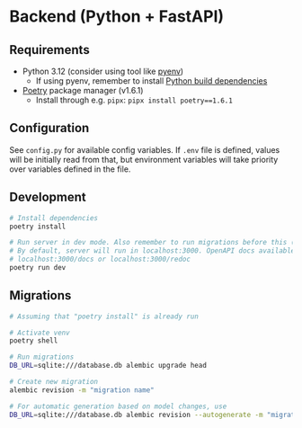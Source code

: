 # Backend (Python + FastAPI)

## Requirements

- Python 3.12 (consider using tool like [pyenv](https://github.com/pyenv/pyenv))
  - If using pyenv, remember to install [Python build dependencies](https://github.com/pyenv/pyenv/wiki#suggested-build-environment)
- [Poetry](https://github.com/python-poetry/poetry) package manager (v1.6.1)
  - Install through e.g. `pipx`: `pipx install poetry==1.6.1`

## Configuration

See `config.py` for available config variables. If `.env` file is defined, values will be initially read from that, but environment variables will take priority over variables defined in the file.

## Development

```bash
# Install dependencies
poetry install

# Run server in dev mode. Also remember to run migrations before this (see below!)
# By default, server will run in localhost:3000. OpenAPI docs available at
# localhost:3000/docs or localhost:3000/redoc
poetry run dev
```

## Migrations

```bash
# Assuming that "poetry install" is already run

# Activate venv
poetry shell

# Run migrations
DB_URL=sqlite:///database.db alembic upgrade head

# Create new migration
alembic revision -m "migration name"

# For automatic generation based on model changes, use
DB_URL=sqlite:///database.db alembic revision --autogenerate -m "migration name"
```
